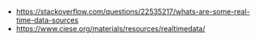 - https://stackoverflow.com/questions/22535217/whats-are-some-real-time-data-sources
- https://www.ciese.org/materials/resources/realtimedata/
